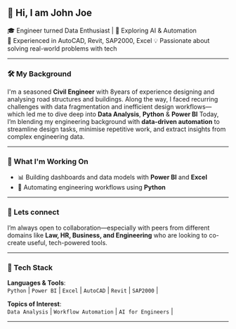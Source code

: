 

## 👋 Hi, I am John Joe 

🎓 Engineer turned Data Enthusiast | 🚀 Exploring AI & Automation  
🔧 Experienced in AutoCAD, Revit, SAP2000, Excel 
 💡 Passionate about solving real-world problems with tech
 
---

### 🛠️ My Background

I'm a seasoned **Civil Engineer** with 8years of experience designing and analysing road structures and buildings. Along the way, I faced recurring challenges with data fragmentation and inefficient design workflows—which led me to dive deep into **Data Analysis**,  **Python** & **Power BI**
Today, I’m blending my engineering background with **data-driven automation** to streamline design tasks, minimise repetitive work, and extract insights from complex engineering data.

---

### 🚧 What I'm Working On

- 📊 Building dashboards and data models with **Power BI** and **Excel**
- 🐍 Automating engineering workflows using **Python**

---

### 💬 Lets connect
I’m always open to collaboration—especially with peers from different domains like **Law, HR, Business, and Engineering** who are looking to co-create useful, tech-powered tools.

---

### 🔗 Tech Stack
**Languages & Tools**:  
`Python` | `Power BI` | `Excel` | `AutoCAD` | `Revit` | `SAP2000` | 
  
**Topics of Interest**:  
`Data Analysis` | `Workflow Automation` | `AI for Engineers` |

---

